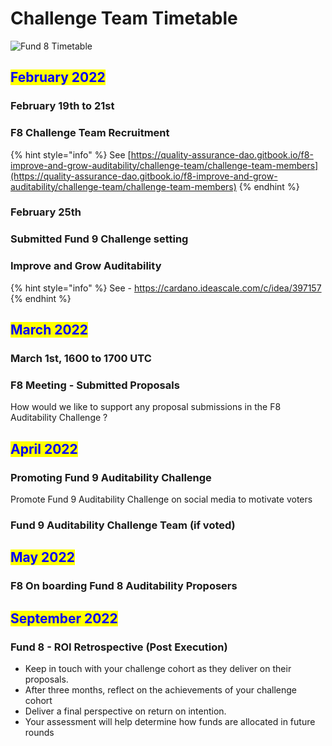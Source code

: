 # Challenge Team Timetable

![Fund 8 Timetable](../.gitbook/assets/photo\_2022-02-26\_10-57-03.jpg)

## <mark style="color:blue;">**February 2022**</mark>

### February 19th to 21st

### F8 Challenge Team Recruitment

{% hint style="info" %}
See [https://quality-assurance-dao.gitbook.io/f8-improve-and-grow-auditability/challenge-team/challenge-team-members](https://quality-assurance-dao.gitbook.io/f8-improve-and-grow-auditability/challenge-team/challenge-team-members)
{% endhint %}

### February 25th

### Submitted Fund 9 Challenge setting

### Improve and Grow Auditability

{% hint style="info" %}
&#x20;See - https://cardano.ideascale.com/c/idea/397157
{% endhint %}

## <mark style="color:blue;">March 2022</mark>

### March 1st, 1600 to 1700 UTC

### F8 Meeting - Submitted Proposals

How would we like to support any proposal submissions in the F8 Auditability Challenge ?

## <mark style="color:blue;">April 2022</mark>

### Promoting Fund 9 Auditability Challenge

Promote Fund 9 Auditability Challenge on social media to motivate voters

### Fund 9 Auditability Challenge Team (if voted)

## <mark style="color:blue;">May 2022</mark>

### F8 On boarding Fund 8 Auditability Proposers

## <mark style="color:blue;">September 2022</mark>

### Fund 8 - ROI Retrospective (Post Execution)

* Keep in touch with your challenge cohort as they deliver on their proposals.
* After three months, reflect on the achievements of your challenge cohort
* Deliver a final perspective on return on intention.
* Your assessment will help determine how funds are allocated in future rounds



